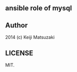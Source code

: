 ansible role of mysql
---------------------

Author
------

2014 (c) Keiji Matsuzaki

LICENSE
-------
MIT.
